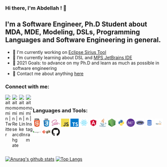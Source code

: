 ### Hi there, I'm Abdellah ! 👋


## I'm a Software Engineer, Ph.D Student about MDA, MDE, Modeling, DSLs, Programming Languages and Software Engineering in general.

- 🔭 I'm currently working on [Eclipse Sirius Tool]
- 🌱 I’m currently learning about DSL and [MPS JetBrains IDE]
- 🥅 2021 Goals: to advance on my Ph.D and learn as much as possible in software engineering
- 💬 Contact me about anything [here]


### Connect with me:

[<img align="left" alt="aitmomin | Twitter" width="22px" src="https://cdn.jsdelivr.net/npm/simple-icons@v3/icons/twitter.svg" />][twitter]
[<img align="left" alt="aitmomin | Researchgate" width="22px" src="https://cdn.jsdelivr.net/npm/simple-icons@v3/icons/researchgate.svg" />][researchgate]
[<img align="left" alt="aitmomin | LinkedIn" width="22px" src="https://cdn.jsdelivr.net/npm/simple-icons@v3/icons/linkedin.svg" />][linkedin]
[<img align="left" alt="aitmomin | Instagram" width="22px" src="https://cdn.jsdelivr.net/npm/simple-icons@v3/icons/instagram.svg" />][instagram]

<br />

### Languages and Tools:

<code><img height="26" src="https://raw.githubusercontent.com/github/explore/80688e429a7d4ef2fca1e82350fe8e3517d3494d/topics/html/html.png" /></code>
<code><img height="26" src="https://raw.githubusercontent.com/github/explore/80688e429a7d4ef2fca1e82350fe8e3517d3494d/topics/css/css.png" /></code>
<code><img height="26" src="https://raw.githubusercontent.com/github/explore/80688e429a7d4ef2fca1e82350fe8e3517d3494d/topics/sass/sass.png" /></code>
<code><img height="26" src="https://raw.githubusercontent.com/github/explore/80688e429a7d4ef2fca1e82350fe8e3517d3494d/topics/javascript/javascript.png" /></code>
<code><img height="26" src="https://raw.githubusercontent.com/github/explore/80688e429a7d4ef2fca1e82350fe8e3517d3494d/topics/typescript/typescript.png"></code>
<code><img height="26" src="https://raw.githubusercontent.com/github/explore/80688e429a7d4ef2fca1e82350fe8e3517d3494d/topics/react/react.png" /></code>
<code><img height="26" src="https://raw.githubusercontent.com/github/explore/e94815998e4e0713912fed477a1f346ec04c3da2/topics/angular/angular.png" /></code>
<code><img height="26" src="https://raw.githubusercontent.com/github/explore/80688e429a7d4ef2fca1e82350fe8e3517d3494d/topics/java/java.png" /></code>
<code><img height="26" src="https://raw.githubusercontent.com/github/explore/80688e429a7d4ef2fca1e82350fe8e3517d3494d/topics/nodejs/nodejs.png" /></code>
<code><img height="26" src="https://raw.githubusercontent.com/github/explore/80688e429a7d4ef2fca1e82350fe8e3517d3494d/topics/python/python.png" /></code>
<code><img height="26" src="https://raw.githubusercontent.com/github/explore/80688e429a7d4ef2fca1e82350fe8e3517d3494d/topics/dotnet/dotnet.png" /></code>
<code><img height="26" src="https://raw.githubusercontent.com/github/explore/80688e429a7d4ef2fca1e82350fe8e3517d3494d/topics/php/php.png" /></code>
<code><img height="26" src="https://raw.githubusercontent.com/github/explore/80688e429a7d4ef2fca1e82350fe8e3517d3494d/topics/sql/sql.png" /></code>
<code><img height="26" src="https://raw.githubusercontent.com/github/explore/80688e429a7d4ef2fca1e82350fe8e3517d3494d/topics/mysql/mysql.png" /></code>
<code><img height="26" src="https://raw.githubusercontent.com/github/explore/80688e429a7d4ef2fca1e82350fe8e3517d3494d/topics/mongodb/mongodb.png" /></code>
<code><img height="26" src="https://raw.githubusercontent.com/github/explore/80688e429a7d4ef2fca1e82350fe8e3517d3494d/topics/git/git.png" /></code>
<code><img height="26" src="https://raw.githubusercontent.com/github/explore/78df643247d429f6cc873026c0622819ad797942/topics/github/github.png" /></code>

<br />
<br />

[![Anurag's github stats](https://github-readme-stats.vercel.app/api?username=aitmomin&show_icons=true)](https://github.com/anuraghazra/github-readme-stats)
[![Top Langs](https://github-readme-stats.vercel.app/api/top-langs/?username=aitmomin&layout=compact)](https://github.com/anuraghazra/github-readme-stats)



[twitter]: https://twitter.com/ait_momin
[here]: a.aitmomin@gmail.com
[instagram]: https://www.instagram.com/abdellah_aitmomin/
[linkedin]: https://www.linkedin.com/in/abdellah-aitmomin-945351110/
[researchgate]: https://www.researchgate.net/profile/Abdellah_Aitmomin
[MPS JetBrains IDE]: https://www.jetbrains.com/mps/
[Eclipse Sirius Tool]: https://github.com/aitmomin/BasicfamilyTutorial/blob/master/README.md
